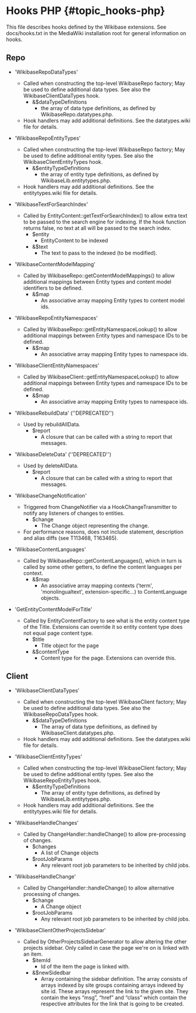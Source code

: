 # Hooks PHP {#topic_hooks-php}

This file describes hooks defined by the Wikibase extensions. See docs/hooks.txt in the MediaWiki installation root for general information on hooks.

## Repo

* 'WikibaseRepoDataTypes'
  * Called when constructing the top-level WikibaseRepo factory; May be used to define additional data types. See also the WikibaseClientDataTypes hook.
    * &$dataTypeDefinitions
      * the array of data type definitions, as defined by WikibaseRepo.datatypes.php.
  * Hook handlers may add additional definitions. See the datatypes.wiki file for details.

* 'WikibaseRepoEntityTypes'
  * Called when constructing the top-level WikibaseRepo factory; May be used to define additional entity types. See also the WikibaseClientEntityTypes hook.
    * &$entityTypeDefinitions
      * the array of entity type definitions, as defined by WikibaseLib.entitytypes.php.
  * Hook handlers may add additional definitions. See the entitytypes.wiki file for details.

* 'WikibaseTextForSearchIndex'
  * Called by EntityContent::getTextForSearchIndex() to allow extra text to be passed to the search engine for indexing. If the hook function returns false, no text at all will be passed to the search index.
    * $entity
      * EntityContent to be indexed
    * &$text
      * The text to pass to the indexed (to be modified).

* 'WikibaseContentModelMapping'
  * Called by WikibaseRepo::getContentModelMappings() to allow additional mappings between Entity types and content model identifiers to be defined.
    * &$map
      * An associative array mapping Entity types to content model ids.

* 'WikibaseRepoEntityNamespaces'
  * Called by WikibaseRepo::getEntityNamespaceLookup() to allow additional mappings between Entity types and namespace IDs to be defined.
    * &$map
      * An associative array mapping Entity types to namespace ids.

* 'WikibaseClientEntityNamespaces'
  * Called by WikibaseClient::getEntityNamespaceLookup() to allow additional mappings between Entity types and namespace IDs to be defined.
    * &$map
      * An associative array mapping Entity types to namespace ids.

* 'WikibaseRebuildData' (''DEPRECATED'')
  * Used by rebuildAllData.
    * $report
      * A closure that can be called with a string to report that messages.

* 'WikibaseDeleteData' (''DEPRECATED'')
  * Used by deleteAllData.
    * $report
      * A closure that can be called with a string to report that messages.

* 'WikibaseChangeNotification'
  * Triggered from ChangeNotifier via a HookChangeTransmitter to notify any listeners of changes to entities.
    * $change
      * The Change object representing the change.
  * For performance reasons, does not include statement, description and alias diffs (see T113468, T163465).

* 'WikibaseContentLanguages'
  * Called by WikibaseRepo::getContentLanguages(), which in turn is called by some other getters, to define the content languages per context.
    * &$map
      * An associative array mapping contexts ('term', 'monolingualtext', extension-specific…) to ContentLanguage objects.

* 'GetEntityContentModelForTitle'
  * Called by EntityContentFactory to see what is the entity content type of the Title. Extensions can override it so entity content type does not equal page content type.
    * $title
      * Title object for the page
    * &$contentType
      * Content type for the page. Extensions can override this.

## Client

* 'WikibaseClientDataTypes'
  * Called when constructing the top-level WikibaseClient factory; May be used to define additional data types. See also the WikibaseRepoDataTypes hook.
    * &$dataTypeDefinitions
      * The array of data type definitions, as defined by WikibaseClient.datatypes.php.
  * Hook handlers may add additional definitions. See the datatypes.wiki file for details.

* 'WikibaseClientEntityTypes'
  * Called when constructing the top-level WikibaseClient factory; May be used to define additional entity types. See also the WikibaseRepoEntityTypes hook.
    * &$entityTypeDefinitions
      * The array of entity type definitions, as defined by WikibaseLib.entitytypes.php.
  * Hook handlers may add additional definitions. See the entitytypes.wiki file for details.

* 'WikibaseHandleChanges'
  * Called by ChangeHandler::handleChange() to allow pre-processing of changes.
    * $changes
      * A list of Change objects
    * $rootJobParams
      * Any relevant root job parameters to be inherited by child jobs.

* 'WikibaseHandleChange'
  * Called by ChangeHandler::handleChange() to allow alternative processing of changes.
    * $change
      * A Change object
    * $rootJobParams
      * Any relevant root job parameters to be inherited by child jobs.

* 'WikibaseClientOtherProjectsSidebar'
  * Called by OtherProjectsSidebarGenerator to allow altering the other projects sidebar. Only called in case the page we're on is linked with an item.
    * $itemId
      * Id of the item the page is linked with.
    * &$newSidedbar
      * Array containing the sidebar definition. The array consists of arrays indexed by site groups containing arrays indexed by site id. These arrays represent the link to the given site. They contain the keys “msg”, “href” and “class” which contain the respective attributes for the link that is going to be created.

